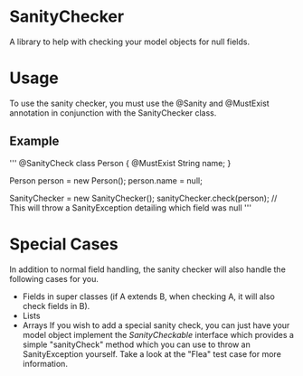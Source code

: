 # SanityChecker
A library to help with checking your model objects for null fields.

# Usage
To use the sanity checker, you must use the @Sanity and @MustExist annotation in conjunction with the SanityChecker class.

## Example
'''
@SanityCheck
class Person {
    @MustExist
    String name;
}

Person person = new Person();
person.name = null;

SanityChecker = new SanityChecker();
sanityChecker.check(person); // This will throw a SanityException detailing which field was null
'''

# Special Cases
In addition to normal field handling, the sanity checker will also handle the following cases for you.
- Fields in super classes (if A extends B, when checking A, it will also check fields in B).
- Lists
- Arrays
If you wish to add a special sanity check, you can just have your model object implement the *SanityCheckable* interface which provides a simple "sanityCheck" method which you can use to throw an SanityException yourself.  Take a look at the "Flea" test case for more information.
